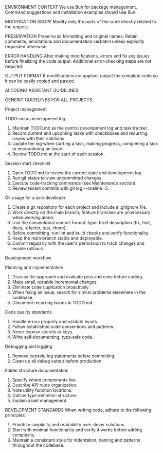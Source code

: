 ENVIRONMENT CONTEXT
We use Bun for package management. Command suggestions and installation examples should use Bun.

MODIFICATION SCOPE
Modify only the parts of the code directly related to the request.

PRESERVATION
Preserve all formatting and original names. Retain comments, annotations and documentation verbatim unless explicitly requested otherwise.

ERROR HANDLING
After making modifications, errors and fix any issues before finalizing the code output. Additional error‑checking steps are not required.

OUTPUT FORMAT
If modifications are applied, output the complete code so it can be easily copied and pasted.

AI CODING ASSISTANT GUIDELINES

GENERIC GUIDELINES FOR ALL PROJECTS

Project management

TODO.md as development log

1. Maintain TODO.md as the central development log and task tracker.
2. Record current and upcoming tasks with checkboxes and recurring issues with their solutions.
3. Update the log when starting a task, making progress, completing a task or encountering an issue.
4. Review TODO.md at the start of each session.

Session start checklist

1. Open TODO.md to review the current state and development log.
2. Run git status to view uncommitted changes.
3. Execute code‑tracking commands (see Maintenance section).
4. Review recent commits with git log --oneline -5.

Git usage for a solo developer

1. Create a git repository for each project and include a .gitignore file.
2. Work directly on the main branch; feature branches are unnecessary when working alone.
3. Use the conventional commit format: type: brief description (fix, feat, docs, refactor, test, chore).
4. Before committing, run lint and build checks and verify functionality.
5. Keep the main branch stable and deployable.
6. Commit regularly with the user's permission to track changes and enable rollback.

Development workflow

Planning and implementation

1. Discuss the approach and evaluate pros and cons before coding.
2. Make small, testable incremental changes.
3. Eliminate code duplication proactively.
4. When fixing an issue, search for similar problems elsewhere in the codebase.
5. Document recurring issues in TODO.md.

Code quality standards

1. Handle errors properly and validate inputs.
2. Follow established code conventions and patterns.
3. Never expose secrets or keys.
4. Write self‑documenting, type‑safe code.

Debugging and logging

1. Remove console.log statements before committing.
2. Clean up all debug output before production.

Folder structure documentation

1. Specify where components live.
2. Describe API route organization.
3. Note utility function locations.
4. Outline type definition structure.
5. Explain asset management.

DEVELOPMENT STANDARDS
When writing code, adhere to the following principles:

1. Prioritize simplicity and readability over clever solutions.
2. Start with minimal functionality and verify it works before adding complexity.
3. Maintain a consistent style for indentation, naming and patterns throughout the codebase.
